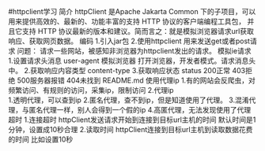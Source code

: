 #httpclient学习
简介
    httpClient 是Apache Jakarta Common 下的子项目，可以用来提供高效的、最新的、功能丰富的支持 HTTP 协议的客户端编程工具包，
    并且它支持 HTTP 协议最新的版本和建议。简而言之：就是模拟浏览器请求url获取响应、获取网页数据。
编码
    1.引入jar包
    2.使用httpclient 用来发送get或者post请求
问题：
    请求一些网站，被感知非浏览器为httpclient发出的请求。
模拟ie请求
    1.设置请求头消息 user-agent 模拟浏览器
        打开浏览器，开发者模式。请求消息头中。
    2.获取响应内容类型 content-type
    3.获取响应状态 status
        200正常 403拒绝 500服务器报错 404未找到
README.md
使用代理ip
    1.有的网站会反爬虫，对频繁访问、有规则的访问，采集ip，限制访问
    2.代理ip  
        1.透明代理，可以查到ip
        2.匿名代理，查不到ip，但是知道使用了代理。
        3.混淆代理，与匿名代理一样，别人会得到一个假的ip
        4.高匿代理，无法发现使用了代理
超时
    1.连接超时
        httpClient发送请求开始到连接到目标url主机的时间
            默认时间是1分钟，设置成10秒合理
    2.读取时间
        httpClient连接到目标url主机到读取数据花费的时间
            比如设置10秒